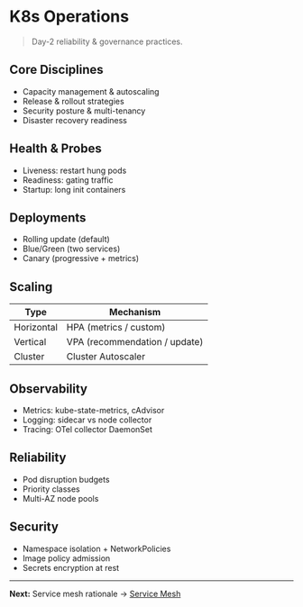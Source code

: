# K8s Operations

> Day-2 reliability & governance practices.

## Core Disciplines
- Capacity management & autoscaling
- Release & rollout strategies
- Security posture & multi-tenancy
- Disaster recovery readiness

## Health & Probes
- Liveness: restart hung pods
- Readiness: gating traffic
- Startup: long init containers

## Deployments
- Rolling update (default)
- Blue/Green (two services)
- Canary (progressive + metrics)

## Scaling
| Type | Mechanism |
|------|----------|
| Horizontal | HPA (metrics / custom) |
| Vertical | VPA (recommendation / update) |
| Cluster | Cluster Autoscaler |

## Observability
- Metrics: kube-state-metrics, cAdvisor
- Logging: sidecar vs node collector
- Tracing: OTel collector DaemonSet

## Reliability
- Pod disruption budgets
- Priority classes
- Multi-AZ node pools

## Security
- Namespace isolation + NetworkPolicies
- Image policy admission
- Secrets encryption at rest

---
**Next:** Service mesh rationale → [Service Mesh](service-mesh.md)

